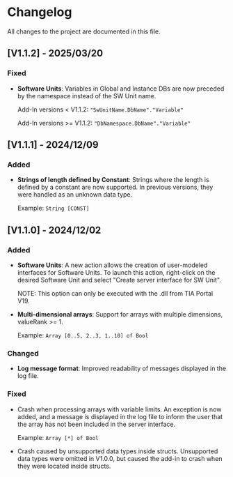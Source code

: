 # Changelog
All changes to the project are documented in this file.

## [V1.1.2] - 2025/03/20
### Fixed
- **Software Units**: Variables in Global and Instance DBs are now preceded by the namespace instead of the SW Unit name.

    Add-In versions < V1.1.2: `"SwUnitName.DbName"."Variable"`

    Add-In versions >= V1.1.2: `"DbNamespace.DbName"."Variable"`

## [V1.1.1] - 2024/12/09
### Added
- **Strings of length defined by Constant**: Strings where the length is defined by a constant are now supported. In previous versions, they were handled as an unknown data type.

    Example: `String [CONST]`


## [V1.1.0] - 2024/12/02
### Added
- **Software Units**: A new action allows the creation of user-modeled interfaces for Software Units. To launch this action, right-click on the desired Software Unit and select "Create server interface for SW Unit".

    NOTE: This option can only be executed with the .dll from TIA Portal V19.
- **Multi-dimensional arrays**: Support for arrays with multiple dimensions, valueRank >= 1.

    Example: `Array [0..5, 2..3, 1..10] of Bool`

### Changed
- **Log message format**: Improved readability of messages displayed in the log file.

### Fixed
- Crash when processing arrays with variable limits. An exception is now added, and a message is displayed in the log file to inform the user that the array has not been included in the server interface.

    Example: `Array [*] of Bool`

- Crash caused by unsupported data types inside structs. Unsupported data types were omitted in V1.0.0, but caused the add-in to crash when they were located inside structs.